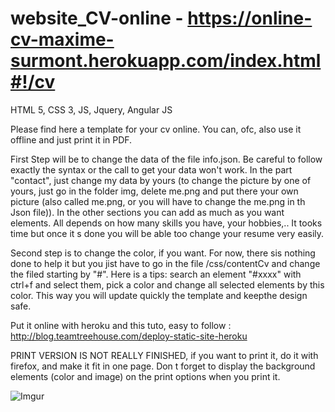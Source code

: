 # website_CV-online - https://online-cv-maxime-surmont.herokuapp.com/index.html#!/cv

HTML 5, CSS 3, JS, Jquery, Angular JS

Please find here a template for your cv online. You can, ofc, also use it offline and just print it in PDF.

First Step will be to change the data of the file info.json. Be careful to follow exactly the syntax or the call to get your data won't work. In the part "contact", just change my data by yours (to change the picture by one of yours, just go in the folder img, delete me.png and put there your own picture (also called me.png, or you will have to change the me.png in th Json file)). In the other sections you can add as much as you want elements. All depends on how many skills you have, your hobbies,.. It tooks time but once it s done you will be able too change your resume very easily.

Second step is to change the color, if you want. For now, there sis nothing done to help it but you jist have to go in the file /css/contentCv and change the filed starting by "#". Here is a tips: search an element "#xxxx" with ctrl+f and select them, pick a color and change all selected elements by this color. This way you will update quickly the template and keepthe design safe.

Put it online with heroku and this tuto, easy to follow : http://blog.teamtreehouse.com/deploy-static-site-heroku

PRINT VERSION IS NOT REALLY FINISHED, if you want to print it, do it with firefox, and make it fit in one page. Don t forget to display the background elements (color and image) on the print options when you print it.

![Imgur](https://i.imgur.com/hBMdMHI.png)
